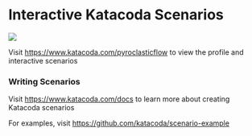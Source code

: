 # Interactive Katacoda Scenarios

[![](http://shields.katacoda.com/katacoda/pyroclasticflow/count.svg)](https://www.katacoda.com/pyroclasticflow "Get your profile on Katacoda.com")

Visit https://www.katacoda.com/pyroclasticflow to view the profile and interactive scenarios

### Writing Scenarios
Visit https://www.katacoda.com/docs to learn more about creating Katacoda scenarios

For examples, visit https://github.com/katacoda/scenario-example
